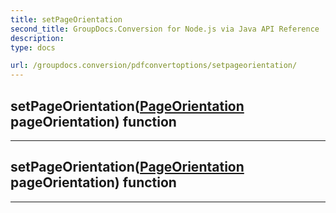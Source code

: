 ```yaml
---
title: setPageOrientation
second_title: GroupDocs.Conversion for Node.js via Java API Reference
description: 
type: docs

url: /groupdocs.conversion/pdfconvertoptions/setpageorientation/
---
```


## setPageOrientation([PageOrientation](../../pageorientation) pageOrientation)  function



---


## setPageOrientation([PageOrientation](../../pageorientation) pageOrientation)  function



---


